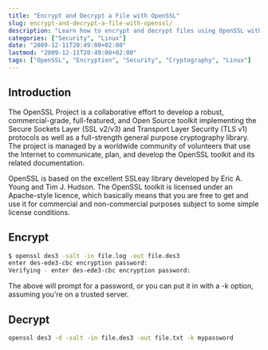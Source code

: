 ```yaml
---
title: "Encrypt and Decrypt a File with OpenSSL"
slug: encrypt-and-decrypt-a-file-with-openssl/
description: "Learn how to encrypt and decrypt files using OpenSSL with simple commands and password protection."
categories: ["Security", "Linux"]
date: "2009-12-11T20:49:00+02:00"
lastmod: "2009-12-11T20:49:00+02:00"
tags: ["OpenSSL", "Encryption", "Security", "Cryptography", "Linux"]
---
```


## Introduction

The OpenSSL Project is a collaborative effort to develop a robust, commercial-grade, full-featured, and Open Source toolkit implementing the Secure Sockets Layer (SSL v2/v3) and Transport Layer Security (TLS v1) protocols as well as a full-strength general purpose cryptography library. The project is managed by a worldwide community of volunteers that use the Internet to communicate, plan, and develop the OpenSSL toolkit and its related documentation.

OpenSSL is based on the excellent SSLeay library developed by Eric A. Young and Tim J. Hudson. The OpenSSL toolkit is licensed under an Apache-style licence, which basically means that you are free to get and use it for commercial and non-commercial purposes subject to some simple license conditions.

## Encrypt

```bash
$ openssl des3 -salt -in file.log -out file.des3
enter des-ede3-cbc encryption password:
Verifying - enter des-ede3-cbc encryption password:
```

The above will prompt for a password, or you can put it in with a -k option, assuming you're on a trusted server.

## Decrypt

```bash
openssl des3 -d -salt -in file.des3 -out file.txt -k mypassword
```
